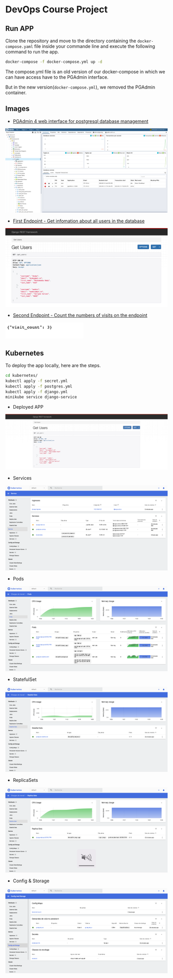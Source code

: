 # DevOps Course Project

## Run APP

Clone the repository and move to the directory containing the `docker-compose.yaml` file inside your commande line and execute the following command to run the app.

```bash
docker-compose -f docker-compose.yml up -d
```

The compose.yml file is an old version of our docker-compose in which we can have access have to the PGAdmin interface.

But in the new version(`docker-compose.yml`), we removed the PGAdmin container.

## Images

- [PGAdmin 4 web interface for postgresql database management](http://localhost:8888/browser/)

![pgAdmin 4](./images/pgadmin.png)

- [First Endpoint - Get infomation about all users in the database](http://127.0.0.1:8000/get_users/)

![pgAdmin 4](./images/get_users.png)

- [Second Endpoint - Count the numbers of visits on the endpoint](http://127.0.0.1:8000/count_visits//)

![pgAdmin 4](./images/count_visits.png)

## Kubernetes

To deploy the app locally, here are the steps.

```bash
cd kubernetes/
kubectl apply -f secret.yml
kubectl apply -f postgres.yml
kubectl apply -f django.yml
minikube service django-service
```

- Deployed APP

![Deployed](./images/deployed.png)

- Services

![Services](./images/services.png)

- Pods

![Pods](./images/pods.png)

- StatefulSet

![StatefulSet](./images/statefulsets.png)

- ReplicaSets

![ReplicaSets](./images/replicasets.png)

- Config & Storage

![Config & Storage](./images/config_storage.png)
